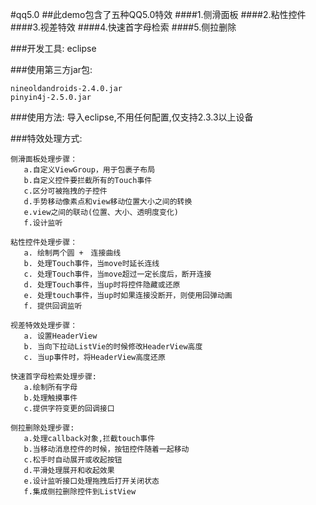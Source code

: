 #qq5.0
##此demo包含了五种QQ5.0特效
####1.侧滑面板
####2.粘性控件
####3.视差特效
####4.快速首字母检索
####5.侧拉删除

###开发工具:
eclipse

###使用第三方jar包:

	nineoldandroids-2.4.0.jar
	pinyin4j-2.5.0.jar

###使用方法:
导入eclipse,不用任何配置,仅支持2.3.3以上设备

###特效处理方式:

    侧滑面板处理步骤：
       a.自定义ViewGroup，用于包裹子布局
       b.自定义控件要拦截所有的Touch事件
       c.区分可被拖拽的子控件
       d.手势移动像素点和view移动位置大小之间的转换
       e.view之间的联动(位置、大小、透明度变化)
       f.设计监听

    粘性控件处理步骤：
       a. 绘制两个圆 +　连接曲线
       b. 处理Touch事件，当move时延长连线
       c. 处理Touch事件，当move超过一定长度后，断开连接
       d. 处理Touch事件，当up时将控件隐藏或还原
       e. 处理touch事件，当up时如果连接没断开，则使用回弹动画
       f. 提供回调监听

    视差特效处理步骤：
       a. 设置HeaderView
       b. 当向下拉动ListVie的时候修改HeaderView高度
       c. 当up事件时，将HeaderView高度还原

    快速首字母检索处理步骤:
       a.绘制所有字母
       b.处理触摸事件
       c.提供字符变更的回调接口

    侧拉删除处理步骤:
       a.处理callback对象,拦截touch事件
       b.当移动消息控件的时候，按钮控件随着一起移动
       c.松手时自动展开或收起按钮
       d.平滑处理展开和收起效果
       e.设计监听接口处理拖拽后打开关闭状态
       f.集成侧拉删除控件到ListView
